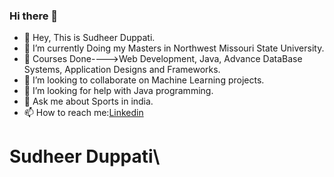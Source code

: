### Hi there 👋
* 👋 Hey, This is Sudheer Duppati.
* 🔭 I’m currently Doing my Masters in Northwest Missouri State University.
* 🌱 Courses Done---->Web Development, Java, Advance DataBase Systems, Application Designs and Frameworks.
* 👯 I’m looking to collaborate on Machine Learning projects.
* 🤔 I’m looking for help with Java programming.
* 💬 Ask me about Sports in india.
* 📫 How to reach me:[Linkedin](https://www.linkedin.com/in/sudheer-duppati-93a9571a0) 
# Sudheer Duppati\

<!--
**dsr549/dsr549** is a ✨ _special_ ✨ repository because its `README.md` (this file) appears on your GitHub profile.

Here are some ideas to get you started:

- 🔭 I’m currently working on ...
- 🌱 I’m currently learning ...
- 👯 I’m looking to collaborate on ...
- 🤔 I’m looking for help with ...
- 💬 Ask me about ...
- 📫 How to reach me: ...
- 😄 Pronouns: ...
- ⚡ Fun fact: ...
-->
